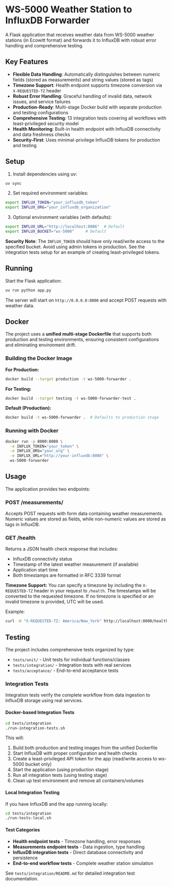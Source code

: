 # WS-5000 Weather Station to InfluxDB Forwarder

A Flask application that receives weather data from WS-5000 weather stations (in Ecowitt format) and forwards it to InfluxDB with robust error handling and comprehensive testing.

## Key Features

- **Flexible Data Handling**: Automatically distinguishes between numeric fields (stored as measurements) and string values (stored as tags)
- **Timezone Support**: Health endpoint supports timezone conversion via `X-REQUESTED-TZ` header
- **Robust Error Handling**: Graceful handling of invalid data, network issues, and service failures
- **Production-Ready**: Multi-stage Docker build with separate production and testing configurations
- **Comprehensive Testing**: 13 integration tests covering all workflows with least-privileged security model
- **Health Monitoring**: Built-in health endpoint with InfluxDB connectivity and data freshness checks
- **Security-First**: Uses minimal-privilege InfluxDB tokens for production and testing

## Setup

1. Install dependencies using uv:
```bash
uv sync
```

2. Set required environment variables:
```bash
export INFLUX_TOKEN="your_influxdb_token"
export INFLUX_ORG="your_influxdb_organization"
```

3. Optional environment variables (with defaults):
```bash
export INFLUX_URL="http://localhost:8086"  # Default
export INFLUX_BUCKET="ws-5000"     # Default
```

**Security Note**: The `INFLUX_TOKEN` should have only read/write access to the specified bucket. Avoid using admin tokens in production. See the integration tests setup for an example of creating least-privileged tokens.

## Running

Start the Flask application:
```bash
uv run python app.py
```

The server will start on `http://0.0.0.0:8000` and accept POST requests with weather data.

## Docker

The project uses a **unified multi-stage Dockerfile** that supports both production and testing environments, ensuring consistent configurations and eliminating environment drift.

### Building the Docker Image

**For Production:**
```bash
docker build --target production -t ws-5000-forwarder .
```

**For Testing:**
```bash
docker build --target testing -t ws-5000-forwarder-test .
```

**Default (Production):**
```bash
docker build -t ws-5000-forwarder .  # Defaults to production stage
```

### Running with Docker

```bash
docker run -p 8000:8000 \
  -e INFLUX_TOKEN="your_token" \
  -e INFLUX_ORG="your_org" \
  -e INFLUX_URL="http://your-influxdb:8086" \
  ws-5000-forwarder
```

## Usage

The application provides two endpoints:

### POST /measurements/
Accepts POST requests with form data containing weather measurements. Numeric values are stored as fields, while non-numeric values are stored as tags in InfluxDB.

### GET /health
Returns a JSON health check response that includes:
- InfluxDB connectivity status
- Timestamp of the latest weather measurement (if available)
- Application start time
- Both timestamps are formatted in RFC 3339 format

**Timezone Support:**
You can specify a timezone by including the `X-REQUESTED-TZ` header in your request to `/health`. The timestamps will be converted to the requested timezone. If no timezone is specified or an invalid timezone is provided, UTC will be used.

Example:
```bash
curl -H "X-REQUESTED-TZ: America/New_York" http://localhost:8000/health
```

## Testing

The project includes comprehensive tests organized by type:

- `tests/unit/` - Unit tests for individual functions/classes
- `tests/integration/` - Integration tests with real services  
- `tests/acceptance/` - End-to-end acceptance tests

### Integration Tests

Integration tests verify the complete workflow from data ingestion to InfluxDB storage using real services.

#### Docker-based Integration Tests
```bash
cd tests/integration
./run-integration-tests.sh
```

This will:
1. Build both production and testing images from the unified Dockerfile
2. Start InfluxDB with proper configuration and health checks
3. Create a least-privileged API token for the app (read/write access to ws-5000 bucket only)
4. Start the application (using production stage)
5. Run all integration tests (using testing stage)
6. Clean up test environment and remove all containers/volumes

#### Local Integration Testing
If you have InfluxDB and the app running locally:
```bash
cd tests/integration
./run-tests-local.sh
```

#### Test Categories
- **Health endpoint tests** - Timezone handling, error responses
- **Measurements endpoint tests** - Data ingestion, type handling
- **InfluxDB integration tests** - Direct database connectivity and persistence
- **End-to-end workflow tests** - Complete weather station simulation

See `tests/integration/README.md` for detailed integration test documentation.
